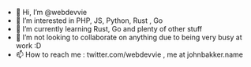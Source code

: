 - 👋 Hi, I’m @webdevvie
- 👀 I’m interested in PHP, JS, Python, Rust , Go
- 🌱 I’m currently learning Rust, Go and plenty of other stuff
- 💞️ I’m not looking to collaborate on anything due to being very busy at work :D
- 📫 How to reach me : twitter.com/webdevvie , me at johnbakker.name

<!---
webdevvie/webdevvie is a ✨ special ✨ repository because its `README.md` (this file) appears on your GitHub profile.
You can click the Preview link to take a look at your changes.
--->
